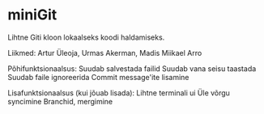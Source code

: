 # miniGit
Lihtne Giti kloon lokaalseks koodi haldamiseks.

Liikmed:
Artur Üleoja, Urmas Akerman, Madis Miikael Arro

Põhifunktsionaalsus:
  Suudab salvestada failid
  Suudab vana seisu taastada
  Suudab faile ignoreerida
  Commit message'ite lisamine

Lisafunktsionaalsus (kui jõuab lisada):
  Lihtne terminali ui
  Üle võrgu syncimine
  Branchid, mergimine
  
